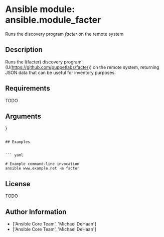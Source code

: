 # Ansible module: ansible.module_facter


Runs the discovery program *facter* on the remote system

## Description

Runs the I(facter) discovery program (U(https://github.com/puppetlabs/facter)) on the remote system, returning JSON data that can be useful for inventory purposes.

## Requirements

TODO

## Arguments

}
```

## Examples


``` yaml

# Example command-line invocation
ansible www.example.net -m facter

```

## License

TODO

## Author Information
  - ['Ansible Core Team', 'Michael DeHaan']
  - ['Ansible Core Team', 'Michael DeHaan']
